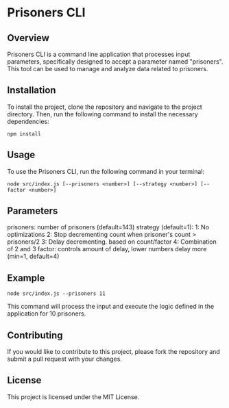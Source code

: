 # Prisoners CLI

## Overview
Prisoners CLI is a command line application that processes input parameters, specifically designed to accept a parameter named "prisoners". This tool can be used to manage and analyze data related to prisoners.

## Installation

To install the project, clone the repository and navigate to the project directory. Then, run the following command to install the necessary dependencies:

```
npm install
```

## Usage

To use the Prisoners CLI, run the following command in your terminal:

```
node src/index.js [--prisoners <number>] [--strategy <number>] [--factor <number>]
```

## Parameters

prisoners: number of prisoners (default=143)
strategy (default=1): 
    1: No optimizations
    2: Stop decrementing count when prisoner's count > prisoners/2
    3: Delay decrementing. based on count/factor
    4: Combination of 2 and 3
factor: controls amount of delay, lower numbers delay more (min=1, default=4)

## Example

```
node src/index.js --prisoners 11
```

This command will process the input and execute the logic defined in the application for 10 prisoners.

## Contributing

If you would like to contribute to this project, please fork the repository and submit a pull request with your changes.

## License

This project is licensed under the MIT License.